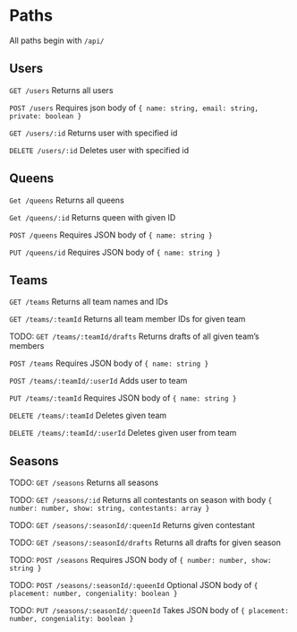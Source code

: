 # Paths

All paths begin with `/api/`

## Users

`GET /users` Returns all users

`POST /users` Requires json body of `{ name: string, email: string, private: boolean }`

`GET /users/:id` Returns user with specified id

`DELETE /users/:id` Deletes user with specified id

## Queens

`Get /queens` Returns all queens

`Get /queens/:id` Returns queen with given ID

`POST /queens` Requires JSON body of `{ name: string }`

`PUT /queens/id` Requires JSON body of `{ name: string }`

## Teams

`GET /teams` Returns all team names and IDs

`GET /teams/:teamId` Returns all team member IDs for given team

TODO: `GET /teams/:teamId/drafts` Returns drafts of all given team’s members

`POST /teams` Requires JSON body of `{ name: string }`

`POST /teams/:teamId/:userId` Adds user to team

`PUT /teams/:teamId` Requires JSON body of `{ name: string }`

`DELETE /teams/:teamId` Deletes given team

`DELETE /teams/:teamId/:userId` Deletes given user from team

## Seasons

TODO: `GET /seasons` Returns all seasons

TODO: `GET /seasons/:id` Returns all contestants on season with body `{ number: number, show: string, contestants: array }`

TODO: `GET /seasons/:seasonId/:queenId` Returns given contestant

TODO: `GET /seasons/:seasonId/drafts` Returns all drafts for given season

TODO: `POST /seasons` Requires JSON body of `{ number: number, show: string }`

TODO: `POST /seasons/:seasonId/:queenId` Optional JSON body of `{ placement: number, congeniality: boolean }`

TODO: `PUT /seasons/:seasonId/:queenId` Takes JSON body of `{ placement: number, congeniality: boolean }`
